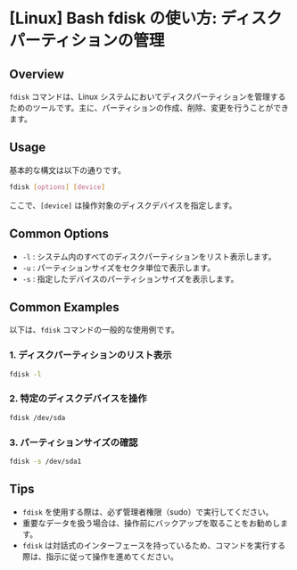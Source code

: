 # [Linux] Bash fdisk の使い方: ディスクパーティションの管理

## Overview
`fdisk` コマンドは、Linux システムにおいてディスクパーティションを管理するためのツールです。主に、パーティションの作成、削除、変更を行うことができます。

## Usage
基本的な構文は以下の通りです。

```bash
fdisk [options] [device]
```

ここで、`[device]` は操作対象のディスクデバイスを指定します。

## Common Options
- `-l` : システム内のすべてのディスクパーティションをリスト表示します。
- `-u` : パーティションサイズをセクタ単位で表示します。
- `-s` : 指定したデバイスのパーティションサイズを表示します。

## Common Examples
以下は、`fdisk` コマンドの一般的な使用例です。

### 1. ディスクパーティションのリスト表示
```bash
fdisk -l
```

### 2. 特定のディスクデバイスを操作
```bash
fdisk /dev/sda
```

### 3. パーティションサイズの確認
```bash
fdisk -s /dev/sda1
```

## Tips
- `fdisk` を使用する際は、必ず管理者権限（sudo）で実行してください。
- 重要なデータを扱う場合は、操作前にバックアップを取ることをお勧めします。
- `fdisk` は対話式のインターフェースを持っているため、コマンドを実行する際は、指示に従って操作を進めてください。
